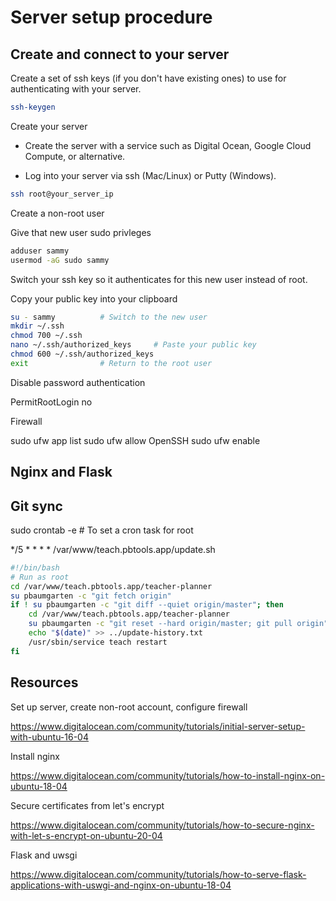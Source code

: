 
# Server setup procedure

## Create and connect to your server

Create a set of ssh keys (if you don't have existing ones) to use for authenticating with your server.


```bash
ssh-keygen
```

Create your server

* Create the server with a service such as Digital Ocean, Google Cloud Compute, or alternative.

* Log into your server via ssh (Mac/Linux) or Putty (Windows).

```bash
ssh root@your_server_ip
```

Create a non-root user

Give that new user sudo privleges

```bash
adduser sammy
usermod -aG sudo sammy
```

Switch your ssh key so it authenticates for this new user instead of root.

Copy your public key into your clipboard

```bash
su - sammy          # Switch to the new user
mkdir ~/.ssh
chmod 700 ~/.ssh
nano ~/.ssh/authorized_keys     # Paste your public key
chmod 600 ~/.ssh/authorized_keys
exit                # Return to the root user
```

Disable password authentication



PermitRootLogin no

Firewall

sudo ufw app list
sudo ufw allow OpenSSH
sudo ufw enable

## Nginx and Flask


## Git sync

sudo crontab -e # To set a cron task for root

*/5 * * * * /var/www/teach.pbtools.app/update.sh

```bash
#!/bin/bash
# Run as root
cd /var/www/teach.pbtools.app/teacher-planner
su pbaumgarten -c "git fetch origin"
if ! su pbaumgarten -c "git diff --quiet origin/master"; then
	cd /var/www/teach.pbtools.app/teacher-planner
	su pbaumgarten -c "git reset --hard origin/master; git pull origin"
	echo "$(date)" >> ../update-history.txt
	/usr/sbin/service teach restart
fi
```

## Resources

Set up server, create non-root account, configure firewall

https://www.digitalocean.com/community/tutorials/initial-server-setup-with-ubuntu-16-04

Install nginx

https://www.digitalocean.com/community/tutorials/how-to-install-nginx-on-ubuntu-18-04

Secure certificates from let's encrypt

https://www.digitalocean.com/community/tutorials/how-to-secure-nginx-with-let-s-encrypt-on-ubuntu-20-04

Flask and uwsgi

https://www.digitalocean.com/community/tutorials/how-to-serve-flask-applications-with-uswgi-and-nginx-on-ubuntu-18-04



